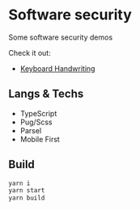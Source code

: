 # Software security

Some software security demos

Check it out:

- [Keyboard Handwriting](https://dimagashko.github.io/security/keyboard-handwriting/)

## Langs & Techs

- TypeScript
- Pug/Scss
- Parsel
- Mobile First

## Build

```bash
yarn i
yarn start
yarn build
```

